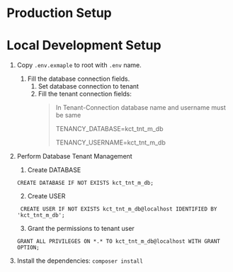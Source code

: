 # Production Setup

# Local Development Setup

1. Copy `.env.exmaple` to root with `.env` name.
   1. Fill the database connection fields.
        1. Set database connection to tenant
        2. Fill the tenant connection fields:
           > In Tenant-Connection database name and username must be same
           > 
           > TENANCY_DATABASE=kct_tnt_m_db
           > 
           > TENANCY_USERNAME=kct_tnt_m_db
2. Perform Database Tenant Management
   1. Create DATABASE
   ``` 
   CREATE DATABASE IF NOT EXISTS kct_tnt_m_db; 
   ```
   2. Create USER
   ```
    CREATE USER IF NOT EXISTS kct_tnt_m_db@localhost IDENTIFIED BY 'kct_tnt_m_db';
   ```
   3. Grant the permissions to tenant user
   ```
   GRANT ALL PRIVILEGES ON *.* TO kct_tnt_m_db@localhost WITH GRANT OPTION; 
   ```
   
3. Install the dependencies: `composer install`
